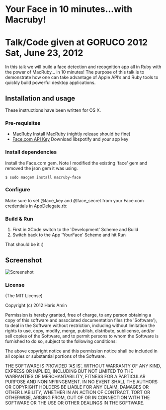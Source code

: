 # Your Face in 10 minutes...with Macruby!
# Talk/Code given at GORUCO 2012 Sat, June 23, 2012


In this talk we will build a face detection and recognition app all in Ruby with the power of MacRuby… in 10 minutes! The purpose of this talk is to demonstrate how one can take advantage of Apple API’s and Ruby tools to quickly build powerful desktop applications.


## Installation and usage ##

These instructions have been written for OS X.

### Pre-requisites ###
  * [MacRuby](http://macruby.org) Install MacRuby (nightly release should be fine)
  * [Face.com API Key](http://developers.face.com/) Download libspotify and your app key
    
### Install dependencies ###

Install the Face.com gem. Note I modified the existing 'face' gem and removed the json gem it was using.

    $ sudo macgem install macruby-face

### Configure ###

Make sure to set @face_key and @face_secret from your Face.com credentials in AppDelegate.rb:

### Build & Run ###

1. First in XCode switch to the 'Development' Scheme and Build
2. Switch back to the App 'YourFace' Scheme and hit Run
    
That should be it :)

## Screenshot ##

![Screenshot](http://i.imgur.com/tQ0A7.png)

### License ###

(The MIT License)

Copyright (c) 2012 Haris Amin

Permission is hereby granted, free of charge, to any person obtaining a copy of
this software and associated documentation files (the 'Software'), to deal in
the Software without restriction, including without limitation the rights to use,
copy, modify, merge, publish, distribute, sublicense, and/or sell copies of the
Software, and to permit persons to whom the Software is furnished to do so,
subject to the following conditions:

The above copyright notice and this permission notice shall be included in all
copies or substantial portions of the Software.

THE SOFTWARE IS PROVIDED 'AS IS', WITHOUT WARRANTY OF ANY KIND, EXPRESS OR
IMPLIED, INCLUDING BUT NOT LIMITED TO THE WARRANTIES OF MERCHANTABILITY, FITNESS
FOR A PARTICULAR PURPOSE AND NONINFRINGEMENT. IN NO EVENT SHALL THE AUTHORS OR
COPYRIGHT HOLDERS BE LIABLE FOR ANY CLAIM, DAMAGES OR OTHER LIABILITY, WHETHER
IN AN ACTION OF CONTRACT, TORT OR OTHERWISE, ARISING FROM, OUT OF OR IN
CONNECTION WITH THE SOFTWARE OR THE USE OR OTHER DEALINGS IN THE SOFTWARE.